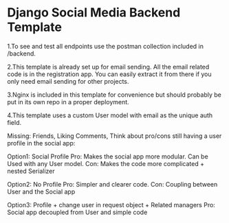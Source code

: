 # Django Social Media Backend Template
1.To see and test all endpoints use the postman collection included in /backend.

2.This template is already set up for email sending. All the email related code is in the registration app.
You can easily extract it from there if you only need email sending for other projects.

3.Nginx is included in this template for convenience  but should probably be put in its own repo in a proper deployment.

4.This template uses a custom User model with email as the unique auth field.

Missing:
Friends,
Liking Comments,
Think about pro/cons still having a user profile in the social app:

Option1: Social Profile
Pro: Makes the social app more modular. Can be Used with any User model.
Con: Makes the code more complicated + nested Serializer

Option2: No Profile
Pro: Simpler and clearer code.
Con: Coupling between User and the Social app

Option3: Profile + change user in request object + Related managers
Pro: Social app decoupled from User and simple code

